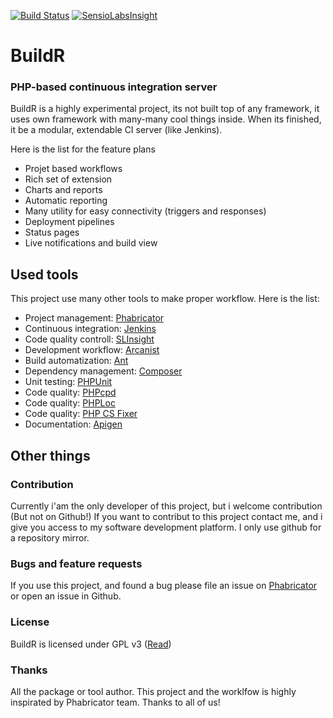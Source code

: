 [![Build Status](http://ci.zolli.hu/buildStatus/icon?job=BuildR)](http://ci.zolli.hu/job/BuildR/) [![SensioLabsInsight](https://insight.sensiolabs.com/projects/ceb36416-12c1-4da8-9567-e460a751bc0c/mini.png)](https://insight.sensiolabs.com/projects/ceb36416-12c1-4da8-9567-e460a751bc0c)

# BuildR
### PHP-based continuous integration server

BuildR is a highly experimental project, its not built top of any framework, it uses own framework with many-many cool things inside. When its finished, it be a modular, extendable CI server (like Jenkins).

Here is the list for the feature plans
 
 * Projet based workflows
 * Rich set of extension
 * Charts and reports
 * Automatic reporting
 * Many utility for easy connectivity (triggers and responses)
 * Deployment pipelines
 * Status pages
 * Live notifications and build view

## Used tools

This project use many other tools to make proper workflow. Here is the list:

 * Project management: [Phabricator](http://phabricator.org/)
 * Continuous integration: [Jenkins](http://jenkins-ci.org/)
 * Code quality controll: [SLInsight](https://insight.sensiolabs.com/)
 * Development workflow: [Arcanist](http://phabricator.org/)
 * Build automatization: [Ant](http://ant.apache.org/)
 * Dependency management: [Composer](https://getcomposer.org/)
 * Unit testing: [PHPUnit](https://phpunit.de/)
 * Code quality: [PHPcpd](https://github.com/sebastianbergmann/phpcpd)
 * Code quality: [PHPLoc](https://github.com/sebastianbergmann/phploc)
 * Code quality: [PHP CS Fixer](http://cs.sensiolabs.org/)
 * Documentation: [Apigen](http://www.apigen.org/)


## Other things

### Contribution

Currently i'am the only developer of this project, but i welcome contribution (But not on Github!) If you want to contribut to this project contact me, and i give you access to my software development platform. I only use github for a repository mirror.

### Bugs and feature requests

If you use this project, and found a bug please file an issue on [Phabricator](http://phabricator.org/) or open an issue in Github.

### License

BuildR is licensed under GPL v3 ([Read](https://raw.githubusercontent.com/Zolli/BuildR/master/LICENSE.md))

### Thanks

All the package or tool author.
This project and the worklfow is highly inspirated by Phabricator team. Thanks to all of us!